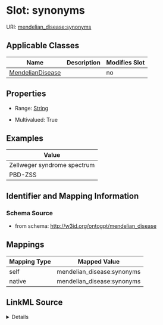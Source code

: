 

# Slot: synonyms

URI: [mendelian_disease:synonyms](http://w3id.org/ontogpt/mendelian_disease/synonyms)



<!-- no inheritance hierarchy -->





## Applicable Classes

| Name | Description | Modifies Slot |
| --- | --- | --- |
| [MendelianDisease](MendelianDisease.md) |  |  no  |







## Properties

* Range: [String](String.md)

* Multivalued: True






## Examples

| Value |
| --- |
| Zellweger syndrome spectrum |
| PBD-ZSS |

## Identifier and Mapping Information







### Schema Source


* from schema: http://w3id.org/ontogpt/mendelian_disease




## Mappings

| Mapping Type | Mapped Value |
| ---  | ---  |
| self | mendelian_disease:synonyms |
| native | mendelian_disease:synonyms |




## LinkML Source

<details>
```yaml
name: synonyms
examples:
- value: Zellweger syndrome spectrum
- value: PBD-ZSS
from_schema: http://w3id.org/ontogpt/mendelian_disease
rank: 1000
alias: synonyms
owner: MendelianDisease
domain_of:
- MendelianDisease
range: string
multivalued: true

```
</details>